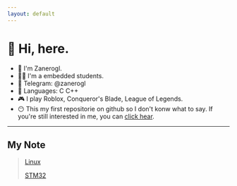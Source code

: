 ```yaml
---
layout: default
---
```


# 👋 Hi, here.

- 👀 I'm Zanerogl.
- 👨‍💻 I'm a embedded students.
- 💬 Telegram: @zanerogl
- 🔘 Languages: C C++ 
- 🎮 I play Roblox, Conqueror's Blade, League of Legends.
- 😶 This my first repositorie on github so I don't konw what to say. If you're still interested in me, you can [click hear](https://zanerogl.github.io).

-----------
## My Note
> [Linux](./Note/Linux/Linux_Command_Set.html)
> 
> [STM32](./Note/STM32/STM32.html)
